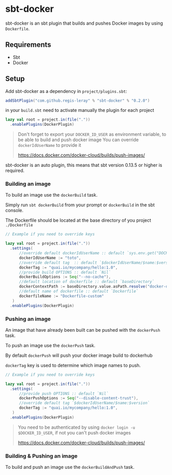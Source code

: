 # sbt-docker

sbt-docker is an sbt plugin that builds and pushes Docker images by using `Dockerfile`.


Requirements
------------
* Sbt
* Docker

Setup
-----

Add sbt-docker as a dependency in `project/plugins.sbt`:
```scala
addSbtPlugin("com.github.regis-leray" % "sbt-docker" % "0.2.0")
```
in your `build.sbt` need to activate manually the plugin for each project

```scala
lazy val root = project.in(file(".")) 
  .enablePlugins(DockerPlugin)
```

> Don't forget to export your `DOCKER_ID_USER` as environment variable, to be able to build and push docker image
> You can override `dockerIdUserName` to provide it
> 
> https://docs.docker.com/docker-cloud/builds/push-images/

sbt-docker is an auto plugin, this means that sbt version 0.13.5 or higher is required.

### Building an image

To build an image use the `dockerBuild` task.

Simply run `sbt dockerBuild` from your prompt or `dockerBuild` in the sbt console.

The Dockerfile should be located at the base directory of you project `./Dockerfile` 

```scala
// Example if you need to override keys

lazy val root = project.in(file("."))
  .settings(
      //override default dockerIdUserName :: default `sys.env.get("DOCKER_ID_USER")`     
      dockerIdUserName := "toto",
      //override default tag  :: default `$dockerIdUserName/$name:$version`
      dockerTag := "quai.io/mycompany/hello:1.0",     
      //provide build OPTIONS :: default `Nil`
      dockerBuildOptions := Seq("--no-cache"),
      //default location of dockerfile :: default `baseDirectory`
      dockerContextPath := baseDirectory.value.asPath.resolve("docker-dir"),
      //default name of dockerfile :: default `Dockerfile`
      dockerfileName := "Dockerfile-custom"
   )
  .enablePlugins(DockerPlugin)
```

### Pushing an image

An image that have already been built can be pushed with the `dockerPush` task.

To push an image use the `dockerPush` task.

By default `dockerPush` will push your docker image build to dockerhub

`dockerTag` key is used to determine which image names to push.

```scala
// Example if you need to override keys

lazy val root = project.in(file("."))
  .settings(
      //provide push OPTIONS :: default `Nil`
      dockerPushOptions := Seq("--disable-content-trust"),
      //override default tag `$dockerIdUserName/$name:$version`
      dockerTag := "quai.io/mycompany/hello:1.0", 
   )
  .enablePlugins(DockerPlugin)
```

> You need to be authenticated by using `docker login -u $DOCKER_ID_USER`, if not you can't push docker images
> 
> https://docs.docker.com/docker-cloud/builds/push-images/

### Building & Pushing an image

To build and push an image use the `dockerBuildAndPush` task.
